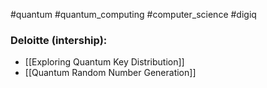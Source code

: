 
#quantum #quantum_computing #computer_science #digiq

### Deloitte (intership):

* [[Exploring Quantum Key Distribution]]
* [[Quantum Random Number Generation]]
